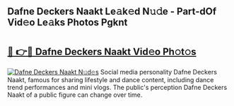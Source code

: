 ## Dafne Deckers Naakt Le𝚊k𝚎d N𝚞𝚍e - Part-dOf Vid𝚎o Le𝚊ks Photos Pgknt

# <h2><a href="http://fb0vhyf.evod.top/?m=Dafne+Deckers+Naakt">🔗 👉🔴 Dafne Deckers Naakt Vid𝚎o Ph𝚘t𝚘s</a></h2>

[![Dafne Deckers Naakt N𝚞d𝚎s](https://i.imgur.com/8V9OHl7.gif)](http://fb0vhyf.evod.top/?m=Dafne+Deckers+Naakt)
Social media personality Dafne Deckers Naakt, famous for sharing lifestyle and dance content, including dance trend performances and mini vlogs. The public's perception Dafne Deckers Naakt of a public figure can change over time. 
